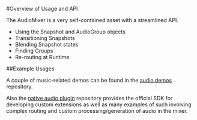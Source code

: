 #Overview of Usage and API

The AudioMixer is a very self-contained asset with a streamlined API.

* Using the Snapshot and AudioGroup objects
* Transitioning Snapshots
* Blending Snapshot states
* Finding Groups
* Re-routing at Runtime
 
##Example Usages

A couple of music-related demos can be found in the [audio demos](https://bitbucket.org/Unity-Technologies/audiodemos) repository.

Also the [native audio plugin](https://bitbucket.org/Unity-Technologies/nativeaudioplugins) repository provides the official SDK for developing custom extensions as well as many examples of such involving complex routing and custom processing/generation of audio in the mixer.
